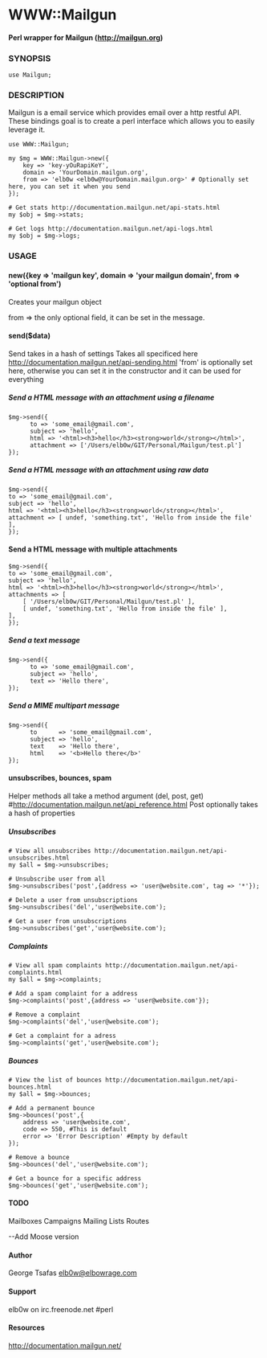 WWW::Mailgun
===================
#### Perl wrapper for Mailgun (http://mailgun.org)

### SYNOPSIS

    use Mailgun;


### DESCRIPTION

Mailgun is a email service which provides email over a http restful API.
These bindings goal is to create a perl interface which allows you to
easily leverage it.

    use WWW::Mailgun;

    my $mg = WWW::Mailgun->new({ 
        key => 'key-yOuRapiKeY',
        domain => 'YourDomain.mailgun.org',
        from => 'elb0w <elb0w@YourDomain.mailgun.org>' # Optionally set here, you can set it when you send
    });
   
    # Get stats http://documentation.mailgun.net/api-stats.html
    my $obj = $mg->stats; 

    # Get logs http://documentation.mailgun.net/api-logs.html
    my $obj = $mg->logs; 

    

### USAGE

#### new({key => 'mailgun key', domain => 'your mailgun domain', from => 'optional from')

Creates your mailgun object

from => the only optional field, it can be set in the message.



#### send($data)

Send takes in a hash of settings
Takes all specificed here http://documentation.mailgun.net/api-sending.html
'from' is optionally set here, otherwise you can set it in the constructor and it can be used for everything

##### Send a HTML message with an attachment using a filename
    $mg->send({
          to => 'some_email@gmail.com',
          subject => 'hello',
          html => '<html><h3>hello</h3><strong>world</strong></html>',
          attachment => ['/Users/elb0w/GIT/Personal/Mailgun/test.pl']
    });

##### Send a HTML message with an attachment using raw data
    $mg->send({
	to => 'some_email@gmail.com',
	subject => 'hello',
	html => '<html><h3>hello</h3><strong>world</strong></html>',
	attachment => [ undef, 'something.txt', 'Hello from inside the file' ],
    });

#### Send a HTML message with multiple attachments
    $mg->send({
	to => 'some_email@gmail.com',
	subject => 'hello',
	html => '<html><h3>hello</h3><strong>world</strong></html>',
	attachments => [
	    [ '/Users/elb0w/GIT/Personal/Mailgun/test.pl' ],
	    [ undef, 'something.txt', 'Hello from inside the file' ],
	],
    });	

##### Send a text message
    $mg->send({
          to => 'some_email@gmail.com',
          subject => 'hello',
          text => 'Hello there',
    });

##### Send a MIME multipart message
    $mg->send({
          to      => 'some_email@gmail.com',
          subject => 'hello',
          text    => 'Hello there',
          html    => '<b>Hello there</b>'
    });

#### unsubscribes, bounces, spam

Helper methods all take a method argument (del, post, get)
#http://documentation.mailgun.net/api_reference.html
Post optionally takes a hash of properties

##### Unsubscribes
    
    # View all unsubscribes http://documentation.mailgun.net/api-unsubscribes.html
    my $all = $mg->unsubscribes; 

    # Unsubscribe user from all 
    $mg->unsubscribes('post',{address => 'user@website.com', tag => '*'});

    # Delete a user from unsubscriptions
    $mg->unsubscribes('del','user@website.com');

    # Get a user from unsubscriptions
    $mg->unsubscribes('get','user@website.com');

    
##### Complaints
    
    # View all spam complaints http://documentation.mailgun.net/api-complaints.html
    my $all = $mg->complaints; 

    # Add a spam complaint for a address
    $mg->complaints('post',{address => 'user@website.com'});

    # Remove a complaint
    $mg->complaints('del','user@website.com');

    # Get a complaint for a adress
    $mg->complaints('get','user@website.com');

##### Bounces

    # View the list of bounces http://documentation.mailgun.net/api-bounces.html
    my $all = $mg->bounces; 

    # Add a permanent bounce
    $mg->bounces('post',{
        address => 'user@website.com',
        code => 550, #This is default
        error => 'Error Description' #Empty by default
    });

    # Remove a bounce
    $mg->bounces('del','user@website.com');

    # Get a bounce for a specific address
    $mg->bounces('get','user@website.com');

#### TODO

Mailboxes
Campaigns
Mailing Lists
Routes

--Add Moose version

#### Author

George Tsafas <elb0w@elbowrage.com>


#### Support

elb0w on irc.freenode.net #perl


#### Resources

http://documentation.mailgun.net/


